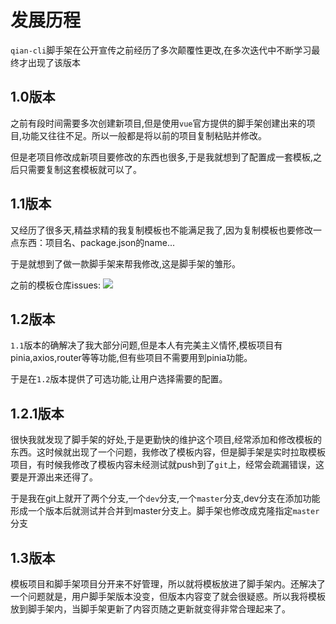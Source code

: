 # 发展历程
`qian-cli`脚手架在公开宣传之前经历了多次颠覆性更改,在多次迭代中不断学习最终才出现了该版本

## 1.0版本
之前有段时间需要多次创建新项目,但是使用`vue`官方提供的脚手架创建出来的项目,功能又往往不足。所以一般都是将以前的项目复制粘贴并修改。

但是老项目修改成新项目要修改的东西也很多,于是我就想到了配置成一套模板,之后只需要复制这套模板就可以了。

## 1.1版本
又经历了很多天,精益求精的我复制模板也不能满足我了,因为复制模板也要修改一点东西：项目名、package.json的name...

于是就想到了做一款脚手架来帮我修改,这是脚手架的雏形。

之前的模板仓库issues:
<img src='/1.jpg'>


## 1.2版本
`1.1`版本的确解决了我大部分问题,但是本人有完美主义情怀,模板项目有pinia,axios,router等等功能,但有些项目不需要用到pinia功能。

于是在`1.2`版本提供了可选功能,让用户选择需要的配置。

## 1.2.1版本
很快我就发现了脚手架的好处,于是更勤快的维护这个项目,经常添加和修改模板的东西。这时候就出现了一个问题，我修改了模板内容，但是脚手架是实时拉取模板项目，有时候我修改了模板内容未经测试就push到了`git`上，经常会疏漏错误，这要是开源出来还得了。

于是我在git上就开了两个分支,一个`dev`分支,一个`master`分支,dev分支在添加功能形成一个版本后就测试并合并到master分支上。脚手架也修改成克隆指定`master`分支

## 1.3版本
模板项目和脚手架项目分开来不好管理，所以就将模板放进了脚手架内。还解决了一个问题就是，用户脚手架版本没变，但版本内容变了就会很疑惑。所以我将模板放到脚手架内，当脚手架更新了内容页随之更新就变得非常合理起来了。